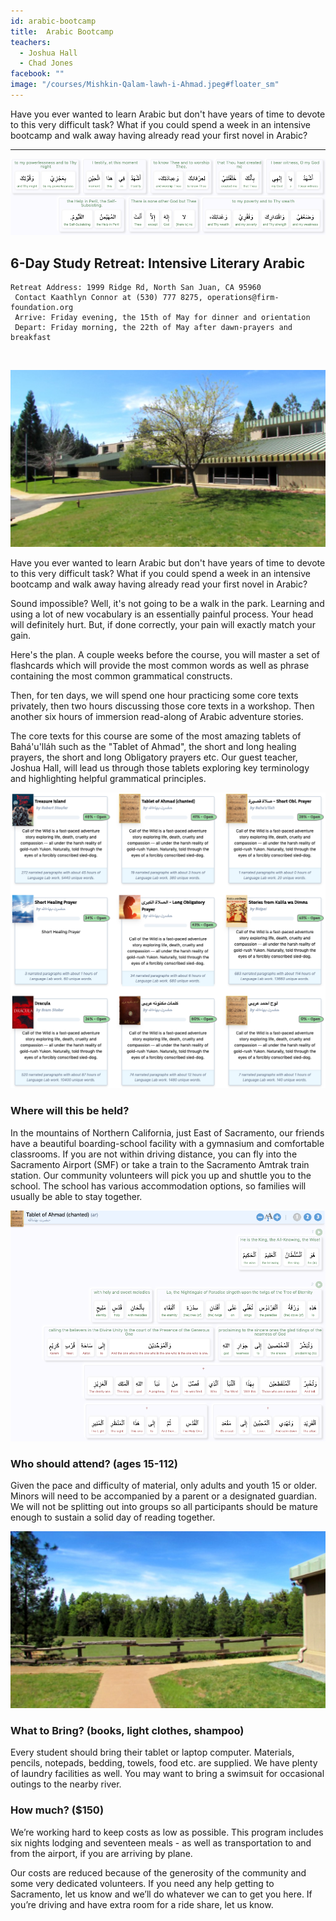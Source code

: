 ```yaml
---
id: arabic-bootcamp
title:  Arabic Bootcamp
teachers:
  - Joshua Hall
  - Chad Jones
facebook: ""
image: "/courses/Mishkin-Qalam-lawh-i-Ahmad.jpeg#floater_sm"
---
```


Have you ever wanted to learn Arabic but don't have years of time to devote to this very difficult task? What if you could spend a week in an intensive bootcamp and walk away having already read your first novel in Arabic?

---


![intensive arabic immersion program](/courses/sop-sshot.png#full)

## 6-Day Study Retreat: Intensive Literary Arabic

```
Retreat Address: 1999 Ridge Rd, North San Juan, CA 95960
 Contact Kaathlyn Connor at (530) 777 8275, operations@firm-foundation.org
 Arrive: Friday evening, the 15th of May for dinner and orientation
 Depart: Friday morning, the 22th of May after dawn-prayers and breakfast
```
<br>

![school front](/courses/school-front2.jpg#floater2)

Have you ever wanted to learn Arabic but don't have years of time to devote to this very difficult task? What if you could spend a week in an intensive bootcamp and walk away having already read your first novel in Arabic?

Sound impossible? Well, it's not going to be a walk in the park. Learning and using a lot of new vocabulary is an essentially painful process. Your head will definitely hurt. But, if done correctly, your pain will exactly match your gain.

Here's the plan. A couple weeks before the course, you will master a set of flashcards which will provide the most common words as well as phrase containing the most common grammatical constructs.

Then, for ten days, we will spend one hour practicing some core texts privately, then two hours discussing those core texts in a workshop. Then another six hours of immersion read-along of Arabic adventure stories.

The core texts for this course are some of the most amazing tablets of Bahá'u'lláh such as the "Tablet of Ahmad", the short and long healing prayers, the short and long Obligatory prayers etc. Our guest teacher, Joshua Hall, will lead us through those tablets exploring key terminology and highlighting helpful grammatical principles.


![library of arabic books](/courses/library-sshot.png#floater)
### Where will this be held?

In the mountains of Northern California, just East of Sacramento, our friends have a beautiful boarding-school facility with a gymnasium and comfortable classrooms. If you are not within driving distance, you can fly into the Sacramento Airport (SMF) or take a train to the Sacramento Amtrak train station. Our community volunteers will pick you up and shuttle you to the school. The school has various accommodation options, so families will usually be able to stay together.


![software with tablet of ahmad](/courses/ahmad-sshot.png#floater2)
### Who should attend? (ages 15-112)

Given the pace and difficulty of material, only adults and youth 15 or older. Minors will need to be accompanied by a parent or a designated guardian. We will not be splitting out into groups so all participants should be mature enough to sustain a solid day of reading together.




![school field](/courses/school-field.jpg#floater)
### What to Bring? (books, light clothes, shampoo)

Every student should bring their tablet or laptop computer. Materials, pencils, notepads, bedding, towels, food etc. are supplied. We have plenty of laundry facilities as well. You may want to bring a swimsuit for occasional outings to the nearby river.

### How much? ($150)

We’re working hard to keep costs as low as possible. This program includes six nights lodging and seventeen meals - as well as transportation to and from the airport, if you are arriving by plane.

Our costs are reduced because of the generosity of the community and some very dedicated volunteers. If you need any help getting to Sacramento, let us know and we’ll do whatever we can to get you here. If you’re driving and have extra room for a ride share, let us know.

<br><br><br><br>

